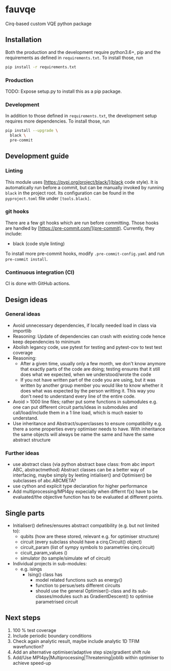 # fauvqe

Cirq-based custom VQE python package

## Installation

Both the production and the development require python3.6+, pip and the requirements as defined in `requirements.txt`.
To install those, run

```bash
pip install -r requirements.txt
```

### Production

TODO: Expose setup.py to install this as a pip package.

### Development

In addition to those defined in `requirements.txt`, the development setup requires more dependencies.
To install those, run

```bash
pip install --upgrade \
  black \
  pre-commit
```

## Development guide

### Linting

This module uses [https://pypi.org/project/black/](black code style).
It is automatically run before a commit, but can be manually invoked by running `black` in the project root.
Its configuration can be found in the `pyproject.toml` file under `[tools.black]`.

### git hooks

There are a few git hooks which are run before committing.
Those hooks are handled by [https://pre-commit.com/](pre-commit).
Currently, they include:

- black (code style linting)

To install more pre-commit hooks, modify `.pre-commit-config.yaml` and run `pre-commit install`.

### Continuous integration (CI)

CI is done with GitHub actions.

## Design ideas

### General ideas

- Avoid unnecessary dependencies, if locally needed load in class via importlib
- Reasoning: Update of dependencies can crash with existing code hence keep dependencies to minimum
- Abolish legancy code, use pytest for testing and pytest-cov to test test coverage
- Reasoning:
  - After a given time, usually only a few month, we don't know anymore that exactly parts of the code are doing; testing ensures that it still does what we expected, when we understood/wrote the code
  - If you not have written part of the code you are using, but it was written by another group member you would like to know whether it does what was expected by the person writting it. This way you don't need to understand every line of the entire code.
- Avoid > 1000 line files; rather put some functions in submodules e.g. one can put different circuit parts/ideas in submodules and call/load/include them in a 1 line load, which is much easier to understand.
- Use inheritance and Abstract/superclasses to ensure compatibility e.g. there a some properties every optimiser needs to have. With inheritance the same objects will always be name the same and have the same abstract structure

### Further ideas

- use abstract class (via python abstract base class: from abc import ABC, abstractmethod) Abstract classes can be a better way of interfacing, maybe simply by leeting intialiser() and Optimiser() be subclasses of abc.ABCMETA?
- use cython and explicit type declaration for higher performance
- Add multiprocessing/MPI4py expecially when differnt f(x) have to be evaluated/the objective function has to be evaluated at different points.

## Single parts

- Initialiser() defines/ensures abstract compatibility (e.g. but not limited to):
  - qubits (how are these stored, relevant e.g. for optimiser structure)
  - circuit (every subclass should have a cirq.Circuit() object)
  - circuit_param (list of sympy symbols to parametries cirq.circuit)
  - cicuit_param_values ()
  - simulator (to sample/simulate wf of circuit)
- Individual projects in sub-modules:
  - e.g. isings
    - Ising() class has
      - model related functions such as energy()
      - function to persue/sets different circuits
      - should use the general Optimiser()-class and its sub-classes/modules such as GradientDescent() to optimise parametrised circuit

## Next steps

1. 100 % test coverage
2. Include periodic boundary conditions
3. Check again analytic result, maybe include analytic 1D TFIM wavefunction?
4. Add an alternative optimiser/adaptive step size/gradient shift rule
5. Add/Use MPI4py|Multiprocessing|Threatening|joblib within optimiser to achieve speed-up
